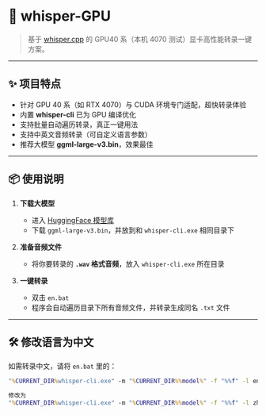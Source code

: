 # 🚀 whisper-GPU

> 基于 [whisper.cpp](https://github.com/ggerganov/whisper.cpp) 的 GPU40 系（本机 4070 测试）显卡高性能转录一键方案。

---

## ✨ 项目特点

- 针对 GPU 40 系（如 RTX 4070）与 CUDA 环境专门适配，超快转录体验
- 内置 **whisper-cli** 已为 GPU 编译优化
- 支持批量自动遍历转录，真正一键用法
- 支持中英文音频转录（可自定义语言参数）
- 推荐大模型 **ggml-large-v3.bin**，效果最佳

---

## 📦 使用说明

1. **下载大模型**
    - 进入 [HuggingFace 模型库](https://huggingface.co/ggerganov/whisper.cpp)
    - 下载 `ggml-large-v3.bin`，并放到和 `whisper-cli.exe` 相同目录下

2. **准备音频文件**
    - 将你要转录的 **`.wav` 格式音频**，放入 `whisper-cli.exe` 所在目录

3. **一键转录**
    - 双击 `en.bat`  
    - 程序会自动遍历目录下所有音频文件，并转录生成同名 `.txt` 文件

---

## 🛠️ 修改语言为中文

如需转录中文，请将 `en.bat` 里的：

```bat
"%CURRENT_DIR%whisper-cli.exe" -m "%CURRENT_DIR%%model%" -f "%%f" -l en -otxt -of "%%~nf"

修改为
"%CURRENT_DIR%whisper-cli.exe" -m "%CURRENT_DIR%%model%" -f "%%f" -l zh -otxt -of "%%~nf"
